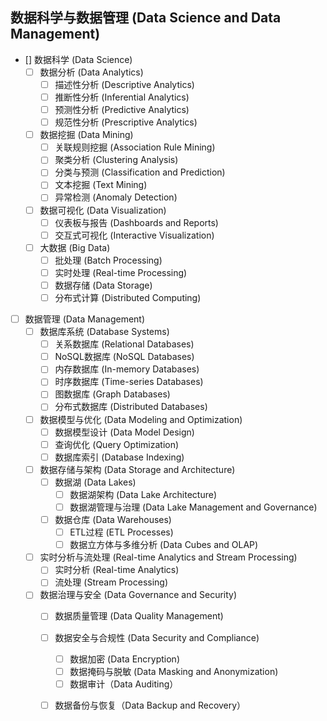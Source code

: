 ## 数据科学与数据管理 (Data Science and Data Management)

- [] 数据科学 (Data Science)
    - [ ] 数据分析 (Data Analytics)
        - [ ] 描述性分析 (Descriptive Analytics)
        - [ ] 推断性分析 (Inferential Analytics)
        - [ ] 预测性分析 (Predictive Analytics)
        - [ ] 规范性分析 (Prescriptive Analytics)
    - [ ] 数据挖掘 (Data Mining)
        - [ ] 关联规则挖掘 (Association Rule Mining)
        - [ ] 聚类分析 (Clustering Analysis)
        - [ ] 分类与预测 (Classification and Prediction)
        - [ ] 文本挖掘 (Text Mining)
        - [ ] 异常检测 (Anomaly Detection)
    - [ ] 数据可视化 (Data Visualization)
        - [ ] 仪表板与报告 (Dashboards and Reports)
        - [ ] 交互式可视化 (Interactive Visualization)
    - [ ] 大数据 (Big Data)
        - [ ] 批处理 (Batch Processing)
        - [ ] 实时处理 (Real-time Processing)
        - [ ] 数据存储 (Data Storage)
        - [ ] 分布式计算 (Distributed Computing)
- [ ] 数据管理 (Data Management)
    - [ ] 数据库系统 (Database Systems)
        - [ ] 关系数据库 (Relational Databases)
        - [ ] NoSQL数据库 (NoSQL Databases)
        - [ ] 内存数据库 (In-memory Databases)
        - [ ] 时序数据库 (Time-series Databases)
        - [ ] 图数据库 (Graph Databases)
        - [ ] 分布式数据库 (Distributed Databases)
    - [ ] 数据模型与优化 (Data Modeling and Optimization)
        - [ ] 数据模型设计 (Data Model Design)
        - [ ] 查询优化 (Query Optimization)
        - [ ] 数据库索引 (Database Indexing)
    - [ ] 数据存储与架构 (Data Storage and Architecture)
        - [ ] 数据湖 (Data Lakes)
            - [ ] 数据湖架构 (Data Lake Architecture)
            - [ ] 数据湖管理与治理 (Data Lake Management and Governance)
        - [ ] 数据仓库 (Data Warehouses)
            - [ ] ETL过程 (ETL Processes)
            - [ ] 数据立方体与多维分析 (Data Cubes and OLAP)
    - [ ] 实时分析与流处理 (Real-time Analytics and Stream Processing)
        - [ ] 实时分析 (Real-time Analytics)
        - [ ] 流处理 (Stream Processing)
    - [ ] 数据治理与安全 (Data Governance and Security)
        - [ ] 数据质量管理 (Data Quality Management)
        - [ ] 数据安全与合规性 (Data Security and Compliance)
            - [ ] 数据加密 (Data Encryption)
            - [ ] 数据掩码与脱敏 (Data Masking and Anonymization)
            - [ ] 数据审计（Data Auditing）
        - [ ] 数据备份与恢复（Data Backup and Recovery）

